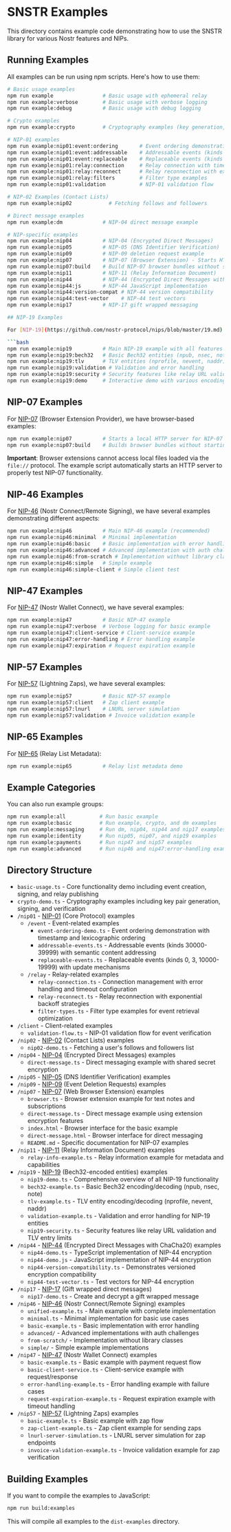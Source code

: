 # SNSTR Examples

This directory contains example code demonstrating how to use the SNSTR library for various Nostr features and NIPs.

## Running Examples

All examples can be run using npm scripts. Here's how to use them:

```bash
# Basic usage examples
npm run example                # Basic usage with ephemeral relay
npm run example:verbose        # Basic usage with verbose logging
npm run example:debug          # Basic usage with debug logging

# Crypto examples
npm run example:crypto         # Cryptography examples (key generation, signing, verification)

# NIP-01 examples
npm run example:nip01:event:ordering       # Event ordering demonstration
npm run example:nip01:event:addressable    # Addressable events (kinds 30000-39999)
npm run example:nip01:event:replaceable    # Replaceable events (kinds 0, 3, 10000-19999)
npm run example:nip01:relay:connection     # Relay connection with timeout handling
npm run example:nip01:relay:reconnect      # Relay reconnection with exponential backoff
npm run example:nip01:relay:filters        # Filter type examples
npm run example:nip01:validation           # NIP-01 validation flow

# NIP-02 Examples (Contact Lists)
npm run example:nip02            # Fetching follows and followers

# Direct message examples
npm run example:dm             # NIP-04 direct message example

# NIP-specific examples
npm run example:nip04          # NIP-04 (Encrypted Direct Messages)
npm run example:nip05          # NIP-05 (DNS Identifier Verification)
npm run example:nip09          # NIP-09 deletion request example
npm run example:nip07          # NIP-07 (Browser Extension) - Starts HTTP server for examples
npm run example:nip07:build    # Build NIP-07 browser bundles without starting server
npm run example:nip11          # NIP-11 (Relay Information Document)
npm run example:nip44          # NIP-44 (Encrypted Direct Messages with ChaCha20)
npm run example:nip44:js       # NIP-44 JavaScript implementation
npm run example:nip44:version-compat # NIP-44 version compatibility
npm run example:nip44:test-vector    # NIP-44 test vectors
npm run example:nip17          # NIP-17 gift wrapped messaging

## NIP-19 Examples

For [NIP-19](https://github.com/nostr-protocol/nips/blob/master/19.md) (Bech32-encoded entities), we have several examples demonstrating different aspects:

```bash
npm run example:nip19          # Main NIP-19 example with all features
npm run example:nip19:bech32   # Basic Bech32 entities (npub, nsec, note)
npm run example:nip19:tlv      # TLV entities (nprofile, nevent, naddr)
npm run example:nip19:validation # Validation and error handling
npm run example:nip19:security # Security features like relay URL validation and TLV entry limits
npm run example:nip19:demo     # Interactive demo with various encoding/decoding operations
```

## NIP-07 Examples

For [NIP-07](https://github.com/nostr-protocol/nips/blob/master/07.md) (Browser Extension Provider), we have browser-based examples:

```bash
npm run example:nip07          # Starts a local HTTP server for NIP-07 examples
npm run example:nip07:build    # Builds browser bundles without starting the server
```

**Important**: Browser extensions cannot access local files loaded via the `file://` protocol. The example script automatically starts an HTTP server to properly test NIP-07 functionality.

## NIP-46 Examples

For [NIP-46](https://github.com/nostr-protocol/nips/blob/master/46.md) (Nostr Connect/Remote Signing), we have several examples demonstrating different aspects:

```bash
npm run example:nip46          # Main NIP-46 example (recommended)
npm run example:nip46:minimal  # Minimal implementation
npm run example:nip46:basic    # Basic implementation with error handling
npm run example:nip46:advanced # Advanced implementation with auth challenges
npm run example:nip46:from-scratch # Implementation without library classes
npm run example:nip46:simple   # Simple example
npm run example:nip46:simple-client # Simple client test
```

## NIP-47 Examples

For [NIP-47](https://github.com/nostr-protocol/nips/blob/master/47.md) (Nostr Wallet Connect), we have several examples:

```bash
npm run example:nip47          # Basic NIP-47 example
npm run example:nip47:verbose  # Verbose logging for basic example
npm run example:nip47:client-service # Client-service example
npm run example:nip47:error-handling # Error handling example
npm run example:nip47:expiration # Request expiration example
```

## NIP-57 Examples

For [NIP-57](https://github.com/nostr-protocol/nips/blob/master/57.md) (Lightning Zaps), we have several examples:

```bash
npm run example:nip57          # Basic NIP-57 example
npm run example:nip57:client   # Zap client example
npm run example:nip57:lnurl    # LNURL server simulation
npm run example:nip57:validation # Invoice validation example
```

## NIP-65 Examples

For [NIP-65](https://github.com/nostr-protocol/nips/blob/master/65.md) (Relay List Metadata):

```bash
npm run example:nip65          # Relay list metadata demo
```

## Example Categories

You can also run example groups:

```bash
npm run example:all           # Run basic example
npm run example:basic         # Run example, crypto, and dm examples
npm run example:messaging     # Run dm, nip04, nip44 and nip17 examples
npm run example:identity      # Run nip05, nip07, and nip19 examples
npm run example:payments      # Run nip47 and nip57 examples
npm run example:advanced      # Run nip46 and nip47:error-handling examples
```

## Directory Structure

- `basic-usage.ts` - Core functionality demo including event creation, signing, and relay publishing
- `crypto-demo.ts` - Cryptography examples including key pair generation, signing, and verification
- `/nip01` - [NIP-01](https://github.com/nostr-protocol/nips/blob/master/01.md) (Core Protocol) examples
  - `/event` - Event-related examples
    - `event-ordering-demo.ts` - Event ordering demonstration with timestamp and lexicographic ordering
    - `addressable-events.ts` - Addressable events (kinds 30000-39999) with semantic content addressing
    - `replaceable-events.ts` - Replaceable events (kinds 0, 3, 10000-19999) with update mechanisms
  - `/relay` - Relay-related examples
    - `relay-connection.ts` - Connection management with error handling and timeout configuration
    - `relay-reconnect.ts` - Relay reconnection with exponential backoff strategies
    - `filter-types.ts` - Filter type examples for event retrieval optimization
- `/client` - Client-related examples
  - `validation-flow.ts` - NIP-01 validation flow for event verification
- `/nip02` - [NIP-02](https://github.com/nostr-protocol/nips/blob/master/02.md) (Contact Lists) examples
  - `nip02-demo.ts` - Fetching a user's follows and followers list
- `/nip04` - [NIP-04](https://github.com/nostr-protocol/nips/blob/master/04.md) (Encrypted Direct Messages) examples
  - `direct-message.ts` - Direct messaging example with shared secret encryption
- `/nip05` - [NIP-05](https://github.com/nostr-protocol/nips/blob/master/05.md) (DNS Identifier Verification) examples
- `/nip09` - [NIP-09](https://github.com/nostr-protocol/nips/blob/master/09.md) (Event Deletion Requests) examples
- `/nip07` - [NIP-07](https://github.com/nostr-protocol/nips/blob/master/07.md) (Web Browser Extension) examples
  - `browser.ts` - Browser extension example for text notes and subscriptions
  - `direct-message.ts` - Direct message example using extension encryption features
  - `index.html` - Browser interface for the basic example
  - `direct-message.html` - Browser interface for direct messaging
  - `README.md` - Specific documentation for NIP-07 examples
- `/nip11` - [NIP-11](https://github.com/nostr-protocol/nips/blob/master/11.md) (Relay Information Document) examples
  - `relay-info-example.ts` - Relay information example for metadata and capabilities
- `/nip19` - [NIP-19](https://github.com/nostr-protocol/nips/blob/master/19.md) (Bech32-encoded entities) examples
  - `nip19-demo.ts` - Comprehensive overview of all NIP-19 functionality
  - `bech32-example.ts` - Basic Bech32 encoding/decoding (npub, nsec, note)
  - `tlv-example.ts` - TLV entity encoding/decoding (nprofile, nevent, naddr)
  - `validation-example.ts` - Validation and error handling for NIP-19 entities
  - `nip19-security.ts` - Security features like relay URL validation and TLV entry limits
- `/nip44` - [NIP-44](https://github.com/nostr-protocol/nips/blob/master/44.md) (Encrypted Direct Messages with ChaCha20) examples
  - `nip44-demo.ts` - TypeScript implementation of NIP-44 encryption
  - `nip44-demo.js` - JavaScript implementation of NIP-44 encryption
  - `nip44-version-compatibility.ts` - Demonstrates versioned encryption compatibility
  - `nip44-test-vector.ts` - Test vectors for NIP-44 encryption
- `/nip17` - [NIP-17](https://github.com/nostr-protocol/nips/blob/master/17.md) (Gift wrapped direct messages)
  - `nip17-demo.ts` - Create and decrypt a gift wrapped message
- `/nip46` - [NIP-46](https://github.com/nostr-protocol/nips/blob/master/46.md) (Nostr Connect/Remote Signing) examples
  - `unified-example.ts` - Main example with complete implementation
  - `minimal.ts` - Minimal implementation for basic use cases
  - `basic-example.ts` - Basic implementation with error handling
  - `advanced/` - Advanced implementations with auth challenges
  - `from-scratch/` - Implementation without library classes
  - `simple/` - Simple example implementations
- `/nip47` - [NIP-47](https://github.com/nostr-protocol/nips/blob/master/47.md) (Nostr Wallet Connect) examples
  - `basic-example.ts` - Basic example with payment request flow
  - `basic-client-service.ts` - Client-service example with request/response
  - `error-handling-example.ts` - Error handling example with failure cases
  - `request-expiration-example.ts` - Request expiration example with timeout handling
- `/nip57` - [NIP-57](https://github.com/nostr-protocol/nips/blob/master/57.md) (Lightning Zaps) examples
  - `basic-example.ts` - Basic example with zap flow
  - `zap-client-example.ts` - Zap client example for sending zaps
  - `lnurl-server-simulation.ts` - LNURL server simulation for zap endpoints
  - `invoice-validation-example.ts` - Invoice validation example for zap verification

## Building Examples

If you want to compile the examples to JavaScript:

```bash
npm run build:examples
```

This will compile all examples to the `dist-examples` directory.